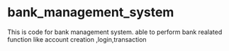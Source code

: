 # bank_management_system
This is code for bank management system. able to perform bank realated function like account creation ,login,transaction
